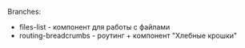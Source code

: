 Branches:
* files-list - компонент для работы с файлами
* routing-breadcrumbs - роутинг + компонент "Хлебные крошки"

